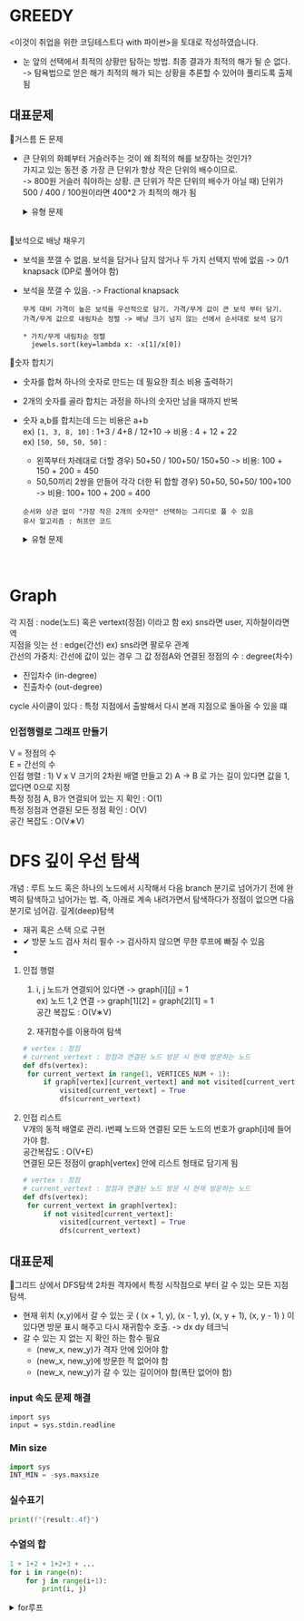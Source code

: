 # GREEDY

<이것이 취업을 위한 코딩테스트다 with 파이썬>을 토대로 작성하였습니다.

- 눈 앞의 선택에서 최적의 상황만 탐하는 방법. 최종 결과가 최적의 해가 될 순 없다. -> 탐욕법으로 얻은 해가 최적의 해가 되는 상황을 추론할 수 있어야 풀리도록 출제됨

## 대표문제

📂거스름 돈 문제

- 큰 단위의 화폐부터 거슬러주는 것이 왜 최적의 해를 보장하는 것인가? <br> 가지고 있는 동전 중 가장 큰 단위가 항상 작은 단위의 배수이므로. <br>
  -> 800원 거슬러 줘야하는 상황. 큰 단위가 작은 단위의 배수가 아닐 때) 단위가 500 / 400 / 100원이라면 400\*2 가 최적의 해가 됨

  <details>
  <summary>유형 문제</summary> </br>
  <div markdown="1">
    11047
  </div>
  </details>
  </br>

📂보석으로 배낭 채우기

- 보석을 쪼갤 수 없음. 보석을 담거나 담지 않거나 두 가지 선택지 밖에 없음
  -> 0/1 knapsack (DP로 풀어야 함)
- 보석을 쪼갤 수 있음. -> Fractional knapsack

  ```
  무게 대비 가격이 높은 보석을 우선적으로 담기. 가격/무게 값이 큰 보석 부터 담기.
  가격/무게 값으로 내림차순 정렬 -> 배낭 크기 넘지 않는 선에서 순서대로 보석 담기

  * 가치/무게 내림차순 정렬
    jewels.sort(key=lambda x: -x[1]/x[0])
  ```

📂숫자 합치기

- 숫자를 합쳐 하나의 숫자로 만드는 데 필요한 최소 비용 출력하기
- 2개의 숫자를 골라 합치는 과정을 하나의 숫자만 남을 때까지 반복
- 숫자 a,b를 합치는데 드는 비용은 a+b </br>
  ex) `[1, 3, 8, 10]` : 1+3 / 4+8 / 12+10 -> 비용 : 4 + 12 + 22 </br>
  ex) `[50, 50, 50, 50]` : </br>

  - 왼쪽부터 차례대로 더할 경우) 50+50 / 100+50/ 150+50 -> 비용: 100 + 150 + 200 = 450
  - 50,50끼리 2쌍을 만들어 각각 더한 뒤 합할 경우) 50+50, 50+50/ 100+100 -> 비용: 100+ 100 + 200 = 400

  ```
  순서와 상관 없이 "가장 작은 2개의 숫자만" 선택하는 그리디로 풀 수 있음
  유사 알고리즘 : 허프만 코드

  ```

  <details>
  <summary>유형 문제</summary> </br>
  <div markdown="1">
    11399.py
  </div>
  </details>
  </br>
  </br>

# Graph

각 지점 : node(노드) 혹은 vertext(정점) 이라고 함
ex) sns라면 user, 지하철이라면 역 </br>
지점을 잇는 선 : edge(간선) ex) sns라면 팔로우 관계 </br>
간선의 가중치: 간선에 값이 있는 경우 그 값
정점A와 연결된 정점의 수 : degree(차수)

- 진입차수 (in-degree)
- 진출차수 (out-degree)

cycle 사이클이 있다 : 특정 지점에서 출발해서 다시 본래 지점으로 돌아올 수 있을 떄

### 인접행렬로 그래프 만들기

V = 정점의 수 </br>
E = 간선의 수 </br>
인접 행렬 : 1) V x V 크기의 2차원 배열 만들고 2) A -> B 로 가는 길이 있다면 값을 1, 없다면 0으로 지정 </br>
특정 정점 A, B가 연결되어 있는 지 확인 : O(1)</br>
특정 정점과 연결된 모든 정점 확인 : O(V)</br>
공간 복잡도 : O(V∗V)</br>

# DFS 깊이 우선 탐색

개념 : 루트 노드 혹은 하나의 노드에서 시작해서 다음 branch 분기로 넘어가기 전에 완벽히 탐색하고 넘어가는 법. 즉, 아래로 계속 내려가면서 탐색하다가 정점이 없으면 다음 분기로 넘어감. 깊게(deep)탐색

- 재귀 혹은 스택 으로 구현
- ✔ 방문 노드 검사 처리 필수 -> 검사하지 않으면 무한 루프에 빠질 수 있음
-

1. 인접 행렬 </br>

   1. i, j 노드가 연결되어 있다면 -> graph[i][j] = 1 </br>
      ex) 노드 1,2 연결 -> graph[1][2] = graph[2][1] = 1 </br>
      공간 복잡도 : O(V∗V)

   2. 재귀함수를 이용하여 탐색

   ```python
   # vertex : 정점
   # current_vertext : 정점과 연결된 노드 방문 시 현재 방문하는 노드
   def dfs(vertex):
    for current_vertext in range(1, VERTICES_NUM + 1):
        if graph[vertex][current_vertext] and not visited[current_vertext]:
            visited[current_vertext] = True
            dfs(current_vertext)

   ```

2. 인접 리스트 </br>
   V개의 동적 배열로 관리. i번쨰 노드와 연결된 모든 노드의 번호가 graph[i]에 들어가야 함. </br>
   공간복잡도 : O(V+E)</br>
   연결된 모든 정점이 graph[vertex] 안에 리스트 형태로 담기게 됨

   ```python
   # vertex : 정점
   # current_vertext : 정점과 연결된 노드 방문 시 현재 방문하는 노드
   def dfs(vertex):
    for current_vertext in graph[vertex]:
        if not visited[current_vertext]:
            visited[current_vertext] = True
            dfs(current_vertext)

   ```
   
## 대표문제

📂그리드 상에서 DFS탐색
2차원 격자에서 특정 시작점으로 부터 갈 수 있는 모든 지점 탐색.
- 현재 위치 (x,y)에서 갈 수 있는 곳 ( (x + 1, y), (x - 1, y), (x, y + 1), (x, y - 1) ) 이 있다면 방문 표시 해주고 다시 재귀함수 호출. -> dx dy 테크닉
- 갈 수 있는 지 없는 지 확인 하는 함수 필요 
  - (new_x, new_y)가 격자 안에 있어야 함
  - (new_x, new_y)에 방문한 적 없어야 함
  - (new_x, new_y)가 갈 수 있는 길이어야 함(폭탄 없어야 함)

### input 속도 문제 해결

```
import sys
input = sys.stdin.readline
```

### Min size

```python
import sys
INT_MIN = -sys.maxsize
```

### 실수표기

```python
print(f"{result:.4f}")
```

### 수열의 합

```python
1 + 1+2 + 1+2+3 + ...
for i in range(n):
    for j in range(i+1):
        print(i, j)

```

<details>
<summary>for루프</summary> </br>
<div markdown="1">
  ```python
  for i in range(n): 
    for j in range(i+1):
        print(i, j)
  0 0
  1 0
  1 1
  2 0
  2 1
  2 2
  3 0
  3 1
  3 2
  3 3
  4 0
  4 1
  4 2
  4 3
  4 4
```
</div>
</details>
